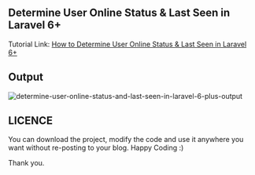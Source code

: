 ## Determine User Online Status & Last Seen in Laravel 6+
Tutorial Link: [How to Determine User Online Status & Last Seen in Laravel 6+](https://www.mynotepaper.com/determine-user-online-status-and-last-seen-in-laravel-6-plus)

## Output
![determine-user-online-status-and-last-seen-in-laravel-6-plus-output](https://user-images.githubusercontent.com/13184472/75117272-2a215000-569a-11ea-8282-0bad6ab69d4d.png)

## LICENCE
You can download the project, modify the code and use it anywhere you want without re-posting to your blog. Happy Coding :)

Thank you.